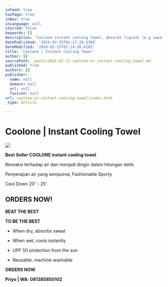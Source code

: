 ```yaml
---
inFeed: true
hasPage: true
inNav: true
inLanguage: null
starred: false
keywords: []
description: 'Coolone instant cooling towel, absorbs liquids (e.g sweat, water) and cools instantly'
datePublished: '2016-02-25T02:17:28.530Z'
dateModified: '2016-02-25T02:14:56.618Z'
title: 'Coolone | Instant Cooling Towel'
author: []
sourcePath: _posts/2016-02-12-coolone-or-instant-cooling-towel.md
published: true
authors: []
publisher:
  name: null
  domain: null
  url: null
  favicon: null
url: coolone-or-instant-cooling-towel/index.html
_type: Article

---
```

# Coolone | Instant Cooling Towel
![](https://the-grid-user-content.s3-us-west-2.amazonaws.com/5f32c6ea-c705-4ebc-a736-66a55c8ea3bf.jpg)

**Best Seller COOLONE instant cooling towel**

Bereaksi terhadap air dan menjadi dingin dalam hitungan detik.

Penyerapan air yang sempurna, Fashionable Sporty

Cool Down 20' - 25'

## ORDERS NOW!

**BEAT THE BEST**

**TO BE THE BEST**

* When dry, absorbs sweat

* When wet, cools instantly

* UPF 50 protection from the sun

* Reusable, machine washable

**ORDERS NOW**

**Priyo | WA: 081385850102**